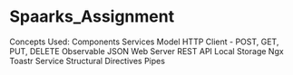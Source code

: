 # Spaarks_Assignment

Concepts Used:
    Components
    Services
    Model
    HTTP Client - POST, GET, PUT, DELETE
    Observable
    JSON Web Server
    REST API
    Local Storage
    Ngx Toastr Service
    Structural Directives
    Pipes
